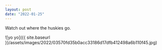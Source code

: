 ```yaml
---
layout: post
date: "2022-01-25"
---
```


Watch out where the huskies go.

![yo yo]({{ site.baseurl }}/assets/images/2022/03570fd35b0acc33186d17dfb412498a6b110f45.jpg)
